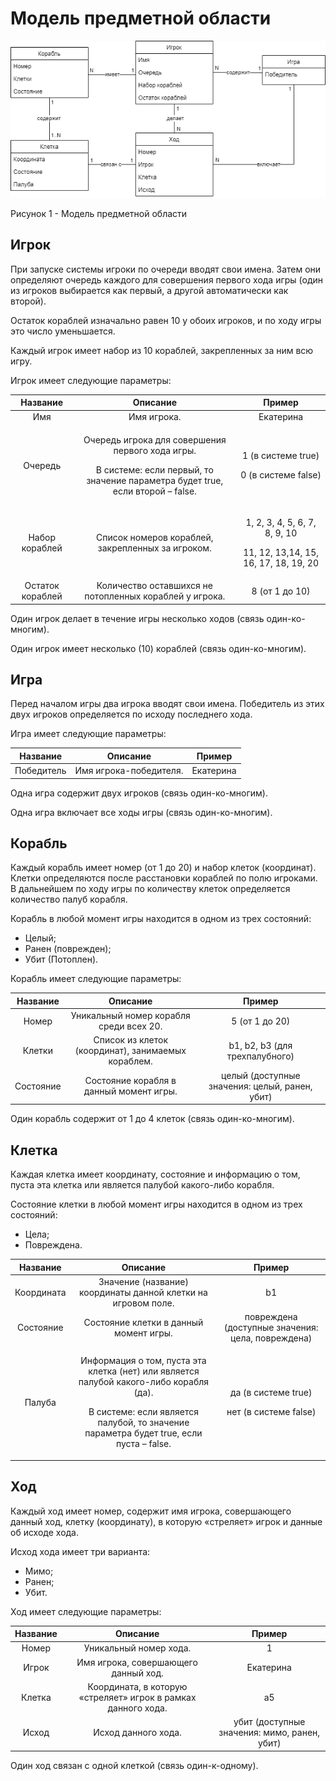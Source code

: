 ﻿# Модель предметной области

![Рисунок 1 - Диаграмма прецедентов](/images/lab2_predObl.png)

Рисунок 1 - Модель предметной области

## Игрок

При запуске системы игроки по очереди вводят свои имена. Затем они определяют очередь каждого для совершения первого хода игры (один из игроков выбирается как первый, а другой автоматически как второй).

Остаток кораблей изначально равен 10 у обоих игроков, и по ходу игры это число уменьшается.

Каждый игрок имеет набор из 10 кораблей, закрепленных за ним всю игру.

Игрок имеет следующие параметры:

|**Название**|**Описание**|**Пример**|
| :-: | :-: | :-: |
|Имя|Имя игрока.|Екатерина|
|Очередь|<p>Очередь игрока для совершения первого хода игры. </p><p>В системе: если первый, то значение параметра будет true, если второй – false.</p>|<p>1 (в системе true)</p><p>0 (в системе false)</p>|
|Набор кораблей|Список номеров кораблей, закрепленных за игроком.|<p>1, 2, 3, 4, 5, 6, 7, 8, 9, 10</p><p>11, 12, 13,14, 15, 16, 17, 18, 19, 20</p>|
|Остаток кораблей|Количество оставшихся не потопленных кораблей у игрока.|8 (от 1 до 10)|

Один игрок делает в течение игры несколько ходов (связь один-ко-многим).

Один игрок имеет несколько (10) кораблей (связь один-ко-многим).

## Игра

Перед началом игры два игрока вводят свои имена. Победитель из этих двух игроков определяется по исходу последнего хода.

Игра имеет следующие параметры:

|**Название**|**Описание**|**Пример**|
| :-: | :-: | :-: |
|Победитель|Имя игрока-победителя.|Екатерина|

Одна игра содержит двух игроков (связь один-ко-многим).

Одна игра включает все ходы игры (связь один-ко-многим).

## Корабль

Каждый корабль имеет номер (от 1 до 20) и набор клеток (координат). Клетки определяются после расстановки кораблей по полю игроками. В дальнейшем по ходу игры по количеству клеток определяется количество палуб корабля.

Корабль в любой момент игры находится в одном из трех состояний:

- Целый;
- Ранен (поврежден);
- Убит (Потоплен).

Корабль имеет следующие параметры:

|**Название**|**Описание**|**Пример**|
| :-: | :-: | :-: |
|Номер|Уникальный номер корабля среди всех 20.|5 (от 1 до 20)|
|Клетки|Список из клеток (координат), занимаемых кораблем.|b1, b2, b3 (для трехпалубного)|
|Состояние|Состояние корабля в данный момент игры.|целый (доступные значения: целый, ранен, убит)|

Один корабль содержит от 1 до 4 клеток (связь один-ко-многим).

## Клетка

Каждая клетка имеет координату, состояние и информацию о том, пуста эта клетка или является палубой какого-либо корабля.

Состояние клетки в любой момент игры находится в одном из трех состояний:

- Цела;
- Повреждена.

|**Название**|**Описание**|**Пример**|
| :-: | :-: | :-: |
|Координата|Значение (название) координаты данной клетки на игровом поле.|b1|
|Состояние|Состояние клетки в данный момент игры.|повреждена (доступные значения: цела, повреждена)|
|Палуба|<p>Информация о том, пуста эта клетка (нет) или является палубой какого-либо корабля (да).</p><p>В системе: если является палубой, то значение параметра будет true, если пуста – false.</p>|<p>да (в системе true)</p><p>нет (в системе false)</p>|

## Ход

Каждый ход имеет номер, содержит имя игрока, совершающего данный ход, клетку (координату), в которую «стреляет» игрок и данные об исходе хода. 

Исход хода имеет три варианта:

- Мимо;
- Ранен;
- Убит.

Ход имеет следующие параметры:

|**Название**|**Описание**|**Пример**|
| :-: | :-: | :-: |
|Номер|Уникальный номер хода.|1|
|Игрок|Имя игрока, совершающего данный ход.|Екатерина|
|Клетка|Координата, в которую «стреляет» игрок в рамках данного хода.|a5|
|Исход|Исход данного хода.|убит (доступные значения: мимо, ранен, убит)|

Один ход связан с одной клеткой (связь один-к-одному).
